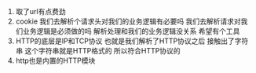 1. 取了url有点费劲
2. cookie 我们去解析个请求头对我们的业务逻辑有必要吗 我们去解析请求对我们业务逻辑是必须做的吗 解析处理和我们的业务逻辑没关系 希望有个工具
3. HTTP的底层是IP和TCP协议 也就是我们解析了HTTP协议之后 接触出了字符串 这个字符串就是HTTP格式的 所以符合HTTP协议的
4. http也是内置的HTTP模块
